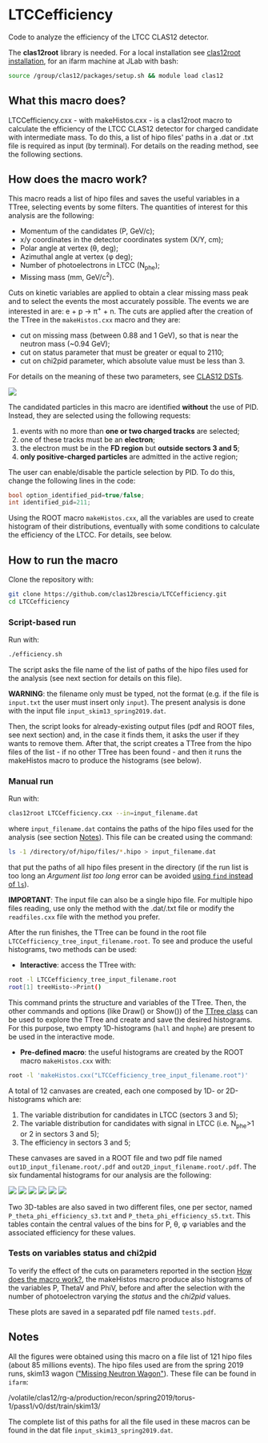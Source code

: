 # LTCCefficiency

Code to analyze the efficiency of the LTCC CLAS12 detector.

The **clas12root** library is needed. For a local installation see [clas12root installation](https://github.com/clas12brescia/LTCCefficiency/blob/main/misc/clas12root_installation.md), for an ifarm machine at JLab with bash:
```bash
source /group/clas12/packages/setup.sh && module load clas12
```

## What this macro does?

LTCCefficiency.cxx - with makeHistos.cxx - is a clas12root macro to calculate the efficiency of the LTCC CLAS12 detector for charged 
candidate with intermediate mass.
To do this, a list of hipo files' paths in a .dat or .txt file is required as input (by terminal).
For details on the reading method, see the following sections. 

## How does the macro work?

This macro reads a list of hipo files and saves the useful variables in a TTree, selecting events by some filters.
The quantities of interest for this analysis are the following:

* Momentum of the candidates (P, GeV/c);
* x/y coordinates in the detector coordinates system (X/Y, cm);
* Polar angle at vertex (&theta;, deg);
* Azimuthal angle at vertex (&phi; deg);
* Number of photoelectrons in LTCC (N<sub>phe</sub>);
* Missing mass (mm, GeV/c<sup>2</sup>).

Cuts on kinetic variables are applied to obtain a clear missing mass peak and to select the events the most accurately possible.
The events we are interested in are: e + p &rarr; &pi;<sup>+</sup> + n.
The cuts are applied after the creation of the TTree in the `makeHistos.cxx` macro and they are:

* cut on missing mass (between 0.88 and 1 GeV), so that is near the neutron mass (~0.94 GeV);
* cut on status parameter that must be greater or equal to 2110;
* cut on chi2pid parameter, which absolute value must be less than 3.

For details on the meaning of these two parameters, see [CLAS12 DSTs](https://clasweb.jlab.org/wiki/index.php/CLAS12_DSTs#REC::Particle).

![](./fig/missing_mass_1-1.png)

The candidated particles in this macro are identified **without** the use of PID. 
Instead, they are selected using the following requests:

1. events with no more than **one or two charged tracks** are selected;
1. one of these tracks must be an **electron**;
1. the electron must be in the **FD region** but **outside sectors 3 and 5**;
1. **only positive-charged particles** are admitted in the active region;

The user can enable/disable the particle selection by PID. To do this, change the following lines in the code:

```c++
bool option_identified_pid=true/false;
int identified_pid=211;
```

Using the ROOT macro `makeHistos.cxx`, all the variables are used to create histogram of their distributions, eventually with some conditions to 
calculate the efficiency of the LTCC. For details, see below.

## How to run the macro

Clone the repository with:
```bash
git clone https://github.com/clas12brescia/LTCCefficiency.git
cd LTCCefficiency
```
### Script-based run

Run with:
```bash
./efficiency.sh
```
The script asks the file name of the list of paths of the hipo files used for the analysis (see next section for details on this file).

**WARNING**: the filename only must be typed, not the format (e.g. if the file is `input.txt` the user must insert only `input`).
The present analysis is done with the input file `input_skim13_spring2019.dat`.

Then, the script looks for already-existing output files (pdf and ROOT files, see next section) and, in the case it finds them, it asks the user if they wants to remove them.
After that, the script creates a TTree from the hipo files of the list - if no other TTree has been found - and then it runs the makeHistos macro to produce the histograms (see below). 

### Manual run

Run with:
```bash
clas12root LTCCefficiency.cxx --in=input_filename.dat   
```
where `input_filename.dat` contains the paths of the hipo files used for the analysis (see section [Notes](#notes)).
This file can be created using the command:
```bash
ls -1 /directory/of/hipo/files/*.hipo > input_filename.dat
```
that put the paths of all hipo files present in the directory (if the run list is too long an *Argument list too long* error can be avoided [using `find` instead of `ls`](./using_find_instead_of_ls.md)).

**IMPORTANT**: 
The input file can also be a single hipo file. For multiple hipo files reading, use only the method with the .dat/.txt file or modify the 
`readfiles.cxx` file with the method you prefer.


After the run finishes, the TTree can be found in the root file `LTCCefficiency_tree_input_filename.root`.
To see and produce the useful histograms, two methods can be used:
* **Interactive**: access the TTree with:
```bash
root -l LTCCefficiency_tree_input_filename.root
root[1] treeHisto->Print()
```
This command prints the structure and variables of the TTree. 
Then, the other commands and options (like Draw() or Show()) of the [TTree class](https://root.cern.ch/doc/master/classTTree.html) can be used to explore the TTree and create and save the desired histograms.
For this purpose, two empty 1D-histograms (`hall` and `hnphe`) are present to be used in the interactive mode.
* **Pre-defined macro**: the useful histograms are created by the ROOT macro `makeHistos.cxx` with:
```bash
root -l 'makeHistos.cxx("LTCCefficiency_tree_input_filename.root")'
```

A total of 12 canvases are created, each one composed by 1D- or 2D-histograms which are:
1. The variable distribution for candidates in LTCC (sectors 3 and 5);
1. The variable distribution for candidates with signal in LTCC (i.e. N<sub>phe</sub>>1 or 2 in sectors 3 and 5);
1. The efficiency in sectors 3 and 5;
 
These canvases are saved in a ROOT file and two pdf file named `out1D_input_filename.root/.pdf` and `out2D_input_filename.root/.pdf`.
The six fundamental histograms for our analysis are the following:

![](./fig/can0_P-1.png)
![](./fig/can3_ThetaV-1.png)
![](./fig/can4_PhiV-1.png)
![](./fig/can2_0_XY-1.png)
![](./fig/can2_2_ThetaVPhiV-1.png)
![](./fig/can2_4_ThetaVP-1.png)

Two 3D-tables are also saved in two different files, one per sector, named `P_theta_phi_efficiency_s3.txt` and `P_theta_phi_efficiency_s5.txt`. 
This tables contain the central values of the bins for P, &theta;, &phi; variables and the associated efficiency for these values.

### Tests on variables status and chi2pid

To verify the effect of the cuts on parameters reported in the section [How does the macro work?](#how-does-the-macro-work), the makeHistos macro 
produce also histograms of the variables P, ThetaV and PhiV, before and after the selection with the number of photoelectron varying the *status* and 
the *chi2pid* values. 

These plots are saved in a separated pdf file named `tests.pdf`.  

## Notes

All the figures were obtained using this macro on a file list of 121 hipo files (about 85 millions events).
The hipo files used are from the spring 2019 runs, skim13 wagon (["Missing Neutron Wagon"](https://github.com/JeffersonLab/grapes/blob/master/src/main/java/org/jlab/jnp/grapes/services/MissingNeutronWagon.java)). These file can be found in `ifarm`:

/volatile/clas12/rg-a/production/recon/spring2019/torus-1/pass1/v0/dst/train/skim13/ 

The complete list of this paths for all the file used in these macros can be found in the dat file `input_skim13_spring2019.dat`.

